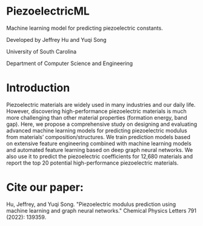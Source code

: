 # PiezoelectricML

Machine learning model for predicting piezoelectric constants.

Developed by Jeffrey Hu and Yuqi Song 

University of South Carolina

Department of Computer Science and Engineering

# Introduction

Piezoelectric materials are widely used in many industries and our daily life. However, discovering high-performance piezoelectric materials is much more challenging than other material properties (formation energy, band gap). Here, we propose a comprehensive study on designing and evaluating advanced machine learning models for predicting piezoelectric modulus from materials’ composition/structures. We train prediction models based on extensive feature engineering combined with machine learning models and automated feature learning based on deep graph neural networks. We also use it to predict the piezoelectric coefficients for 12,680 materials and report the top 20 potential high-performance piezoelectric materials.

# Cite our paper:

Hu, Jeffrey, and Yuqi Song. "Piezoelectric modulus prediction using machine learning and graph neural networks." Chemical Physics Letters 791 
(2022): 139359.

